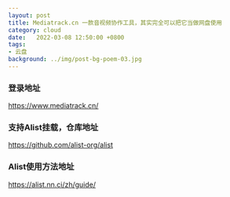 ```yaml
---
layout: post
title: Mediatrack.cn 一款音视频协作工具，其实完全可以把它当做网盘使用
category: cloud
date:   2022-03-08 12:50:00 +0800
tags:
- 云盘
background: ../img/post-bg-poem-03.jpg
---
```




### 登录地址<br>
https://www.mediatrack.cn/


### 支持Alist挂载，仓库地址<br>
https://github.com/alist-org/alist

### Alist使用方法地址<br>
https://alist.nn.ci/zh/guide/

